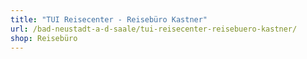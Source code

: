 ```yaml
---
title: "TUI Reisecenter - Reisebüro Kastner"
url: /bad-neustadt-a-d-saale/tui-reisecenter-reisebuero-kastner/
shop: Reisebüro
---
```

